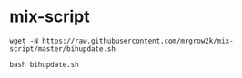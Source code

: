 # mix-script
```
wget -N https://raw.githubusercontent.com/mrgrow2k/mix-script/master/bihupdate.sh
```
```
bash bihupdate.sh
```
